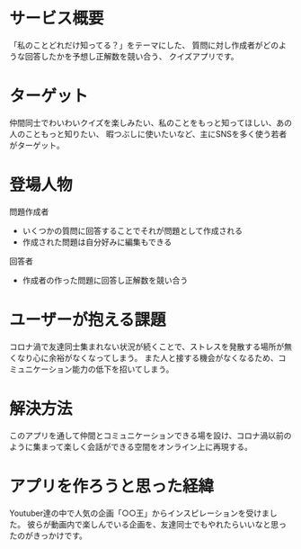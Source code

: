 # サービス概要
「私のことどれだけ知ってる？」をテーマにした、
質問に対し作成者がどのような回答したかを予想し正解数を競い合う、
クイズアプリです。
 
 
# ターゲット
仲間同士でわいわいクイズを楽しみたい、私のことをもっと知ってほしい、あの人のこともっと知りたい、
暇つぶしに使いたいなど、主にSNSを多く使う若者がターゲット。
 
 
# 登場人物
問題作成者
- いくつかの質問に回答することでそれが問題として作成される
- 作成された問題は自分好みに編集もできる
 
回答者
- 作成者の作った問題に回答し正解数を競い合う
 
 
# ユーザーが抱える課題
コロナ渦で友達同士集まれない状況が続くことで、ストレスを発散する場所が無くなり心に余裕がなくなってしまう。
また人と接する機会がなくなるため、コミュニケーション能力の低下を招いてしまう。
 
 
# 解決方法
このアプリを通して仲間とコミュニケーションできる場を設け、コロナ渦以前のように集まって楽しく会話ができる空間をオンライン上に再現する。
 
 
# アプリを作ろうと思った経緯
Youtuber達の中で人気の企画「○○王」からインスピレーションを受けました。
彼らが動画内で楽しんでいる企画を、友達同士でもやれたらいいなと思ったのがきっかけです。
 